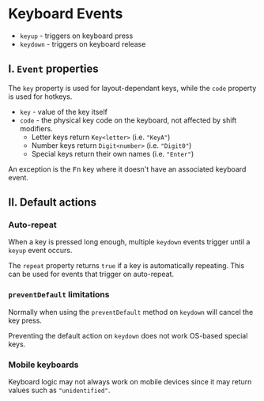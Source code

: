# **Keyboard Events**

- `keyup` - triggers on keyboard press
- `keydown` - triggers on keyboard release

## **I. `Event` properties**

The `key` property is used for layout-dependant keys, while the `code` property is used for hotkeys.

- `key` - value of the key itself
- `code` - the physical key code on the keyboard, not affected by shift modifiers.
  - Letter keys return `Key<letter>` (i.e. `"KeyA"`)
  - Number keys return `Digit<number>` (i.e. `"Digit0"`)
  - Special keys return their own names (i.e. `"Enter"`)

An exception is the <kbd>Fn</kbd> key where it doesn't have an associated keyboard event.

## **II. Default actions**

### **Auto-repeat**

When a key is pressed long enough, multiple `keydown` events trigger until a `keyup` event occurs.

The `repeat` property returns `true` if a key is automatically repeating. This can be used for events that trigger on auto-repeat.

### **`preventDefault` limitations**

Normally when using the `preventDefault` method on `keydown` will cancel the key press.

Preventing the default action on `keydown` does not work OS-based special keys.

### **Mobile keyboards**

Keyboard logic may not always work on mobile devices since it may return values such as `"unidentified"`.
